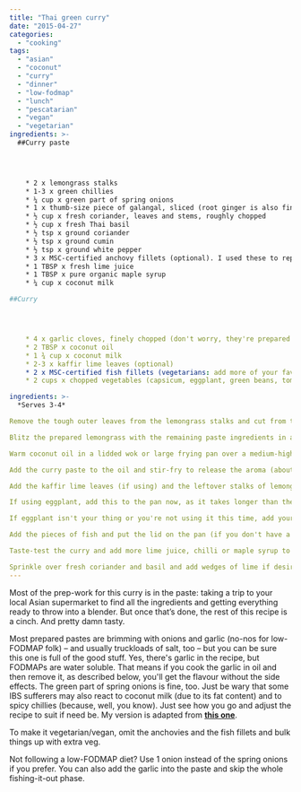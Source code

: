 ```yaml
---
title: "Thai green curry"
date: "2015-04-27"
categories: 
  - "cooking"
tags: 
  - "asian"
  - "coconut"
  - "curry"
  - "dinner"
  - "low-fodmap"
  - "lunch"
  - "pescatarian"
  - "vegan"
  - "vegetarian"
ingredients: >-
  ##Curry paste



    
 	* 2 x lemongrass stalks
 	* 1-3 x green chillies
 	* ¼ cup x green part of spring onions
 	* 1 x thumb-size piece of galangal, sliced (root ginger is also fine)
 	* ½ cup x fresh coriander, leaves and stems, roughly chopped
 	* ½ cup x fresh Thai basil
 	* ½ tsp x ground coriander
 	* ½ tsp x ground cumin
 	* ½ tsp x ground white pepper
 	* 3 x MSC-certified anchovy fillets (optional). I used these to replace the shrimp paste and fish sauce called for in the original recipe
 	* 1 TBSP x fresh lime juice
 	* 1 TBSP x pure organic maple syrup
 	* ¼ cup x coconut milk

##Curry




 	* 4 x garlic cloves, finely chopped (don't worry, they're prepared in a low-FODMAP-friendly way)
 	* 2 TBSP x coconut oil
 	* 1 ¾ cup x coconut milk
 	* 2-3 x kaffir lime leaves (optional)
 	* 2 x MSC-certified fish fillets (vegetarians: add more of your favourite vegetables), chopped into pieces
 	* 2 cups x chopped vegetables (capsicum, eggplant, green beans, tomatoes, zucchini and/or bamboo shoots are best)

ingredients: >-
  *Serves 3-4*

Remove the tough outer leaves from the lemongrass stalks and cut from the bulb. Thinly slice the lower half of the stalk (the upper half can be discarded or cut into long segments and added to the curry pot for extra flavour). Mince with a knife or mortar and pestle.

Blitz the prepared lemongrass with the remaining paste ingredients in a food processor until well-blended.

Warm coconut oil in a lidded wok or large frying pan over a medium-high heat. Add the garlic and cook until golden, then discard the garlic pieces. I find it easiest to pour the oil into a jar through a mini sieve and then return the oil to the pan.

Add the curry paste to the oil and stir-fry to release the aroma (about 1 minute). Pour in the 1 ¾ cup of coconut milk and stir to combine.

Add the kaffir lime leaves (if using) and the leftover stalks of lemongrass to the pan.

If using eggplant, add this to the pan now, as it takes longer than the other vegetables. Stir and bring to a boil. Reduce the heat to medium-low, cover, and gently simmer for 10-15 minutes (or until the eggplant has significantly softened, if using), stirring occasionally. Add the other vegetables and cook for a further 10 minutes or until they're tender.

If eggplant isn't your thing or you're not using it this time, add your vegetables to the pan after the lime leaves and lemongrass stalks. They'll take less time in total, 10 minutes or so. Cook until they're tender.

Add the pieces of fish and put the lid on the pan (if you don't have a lid, try a large plate or even a cooking tray). Cook for a few minutes until the fish is white the whole way through.

Taste-test the curry and add more lime juice, chilli or maple syrup to taste. Try a pinch of sea salt if it’s not quite salty enough.

Sprinkle over fresh coriander and basil and add wedges of lime if desired. Serve with rice or noodles.
---
```

Most of the prep-work for this curry is in the paste: taking a trip to your local Asian supermarket to find all the ingredients and getting everything ready to throw into a blender. But once that’s done, the rest of this recipe is a cinch. And pretty damn tasty.

Most prepared pastes are brimming with onions and garlic (no-nos for low-FODMAP folk) – and usually truckloads of salt, too – but you can be sure this one is full of the good stuff. Yes, there's garlic in the recipe, but FODMAPs are water soluble. That means if you cook the garlic in oil and then remove it, as described below, you'll get the flavour without the side effects. The green part of spring onions is fine, too. Just be wary that some IBS sufferers may also react to coconut milk (due to its fat content) and to spicy chillies (because, well, you know). Just see how you go and adjust the recipe to suit if need be. My version is adapted from **[this one](http://t.umblr.com/redirect?z=http%3A%2F%2Fthaifood.about.com%2Fod%2Fthairecipes%2Fss%2Fgreencurry_3.htm&t=MzBhNjlkOThlMjFhY2ExMzdkOTY1MmE0YzIyYzZlNjQwNDQ0ZjZhOSxZeHhJOEwyZQ%3D%3D&b=t%3AVOYglxJ9sBHW8BFVroDfxQ&p=http%3A%2F%2Fcookingwithnothing.com%2Fpost%2F28768411196%2Fthai-green-curry-low-fodmap&m=1)**.

To make it vegetarian/vegan, omit the anchovies and the fish fillets and bulk things up with extra veg.

Not following a low-FODMAP diet? Use 1 onion instead of the spring onions if you prefer. You can also add the garlic into the paste and skip the whole fishing-it-out phase.
